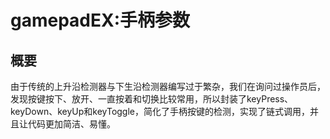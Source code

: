 # gamepadEX:手柄参数

## 概要

由于传统的上升沿检测器与下生沿检测器编写过于繁杂，我们在询问过操作员后，发现按键按下、放开、一直按着和切换比较常用，所以封装了keyPress、keyDown、keyUp和keyToggle，简化了手柄按键的检测，实现了链式调用，并且让代码更加简洁、易懂。
